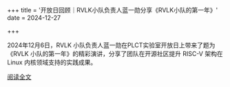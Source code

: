 +++
title = '开放日回顾｜RVLK小队负责人蓝一勋分享《RVLK小队的第一年》'
date = 2024-12-27

+++

2024年12月6日，RVLK 小队负责人蓝一勋在PLCT实验室开放日上带来了题为《RVLK 小队的第一年》的精彩演讲，分享了团队在开源社区提升 RISC-V 架构在 Linux 内核领域支持的实践成果。

[阅读全文](https://mp.weixin.qq.com/s/a2IC-QkZ4xmbOycKFN4dGg)